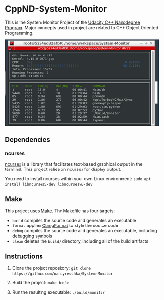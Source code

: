 # CppND-System-Monitor

This is the System Monitor Project of the [Udacity C++ Nanodegree Program](https://www.udacity.com/course/c-plus-plus-nanodegree--nd213). Major concepts used in project are related to C++ Object Oriented Programming.

![System Monitor](images/monitor.png)

## Dependencies
### ncurses
[ncurses](https://www.gnu.org/software/ncurses/) is a library that facilitates text-based graphical output in the terminal. This project relies on ncurses for display output.

You need to install ncurses within your own Linux environment: `sudo apt install libncurses5-dev libncursesw5-dev`

## Make
This project uses [Make](https://www.gnu.org/software/make/). The Makefile has four targets:
* `build` compiles the source code and generates an executable
* `format` applies [ClangFormat](https://clang.llvm.org/docs/ClangFormat.html) to style the source code
* `debug` compiles the source code and generates an executable, including debugging symbols
* `clean` deletes the `build/` directory, including all of the build artifacts

## Instructions

1. Clone the project repository: `git clone https://github.com/nancyreschka/System-Monitor`

2. Build the project: `make build`

3. Run the resulting executable: `./build/monitor`
